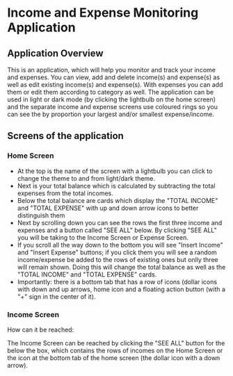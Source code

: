 # Income and Expense Monitoring Application

## Application Overview

  This is an application, which will help you monitor and track your income and expenses. You can view, add and delete income(s) and expense(s) as well as edit existing income(s) and expense(s). With expenses you can add them or edit them according to category as well. The application can be used in light or dark mode (by clicking the lightbulb on the home screen) and the separate income and expense screens use coloured rings so you can see the by proportion your largest and/or smallest expense/income. 

## Screens of the application

  ### Home Screen 

   -  At the top is the name of the screen with a lightbulb you can click to change the theme to and from light/dark theme.
   -  Next is your total balance which is calculated by subtracting the total expenses from the total incomes.
   -  Below the total balance are cards which display the "TOTAL INCOME" and "TOTAL EXPENSE" with  up and down arrow icons to better distinguish them
   -  Next by scrolling down you can see the rows the first three income and expenses and a button called "SEE ALL" below. By clicking "SEE ALL" you will be taking to the Income Screen or Expense Screen.
   -  If you scroll all the way down to the bottom you will see "Insert Income" and "Insert Expense" buttons; if you click them you will see a random income/expense be added to the rows of existing ones but onlly
      three will remain shown.  Doing this will change the total balance as well as the "TOTAL INCOME" and "TOTAL EXPENSE" cards.
   -  Importantly: there is a bottom tab that has a row of icons (dollar icons with down and up arrows, home icon and a floating action button (with a "+" sign in the center of it).

  ### Income Screen
   How can it be reached:

   The Income Screen can be reached by clicking the "SEE ALL" button for the below the box, which contains the rows of incomes on the Home Screen or the icon at the bottom tab of the home screen (the dollar         icon with a down arrow).

   

   
     

     
